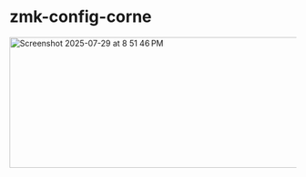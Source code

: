 # zmk-config-corne

<img width="741" height="229" alt="Screenshot 2025-07-29 at 8 51 46 PM" src="https://github.com/user-attachments/assets/d76f8b91-ab7a-4aaf-b7ac-74269e07022a" />

